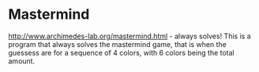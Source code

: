 # Mastermind
http://www.archimedes-lab.org/mastermind.html - always solves!
This is a program that always solves the mastermind game, that is when the guessess are for a sequence of 4 colors, with 6 colors being the total amount. 
